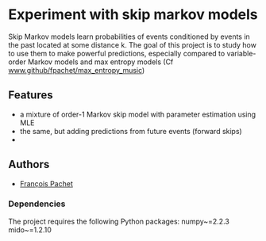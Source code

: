 # Experiment with skip markov models

Skip Markov models learn probabilities of events conditioned by events in the past located at some distance k.
The goal of this project is to study how to use them to make powerful predictions, especially compared to variable-order Markov models and max entropy models (Cf www.github/fpachet/max_entropy_music)


## Features

- a mixture of order-1 Markov skip model with parameter estimation using MLE
- the same, but adding predictions from future events (forward skips)
- 
## Authors
- [François Pachet](https://github.com/fpachet)

### Dependencies

The project requires the following Python packages:
numpy~=2.2.3
mido~=1.2.10


